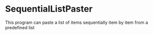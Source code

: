 # SequentialListPaster
This program can paste a list of items sequentially item by item from a predefined list
